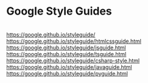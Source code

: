 # Google Style Guides
<br/> https://google.github.io/styleguide/
<br/> https://google.github.io/styleguide/htmlcssguide.html
<br/> https://google.github.io/styleguide/jsguide.html
<br/> https://google.github.io/styleguide/tsguide.html
<br/> https://google.github.io/styleguide/csharp-style.html
<br/> https://google.github.io/styleguide/javaguide.html
<br/> https://google.github.io/styleguide/pyguide.html

